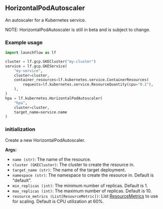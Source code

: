## HorizontalPodAutoscaler

An autoscaler for a Kubernetes service.

NOTE: HorizontalPodAutoscaler is still in beta and is subject to change.

### Example usage

```python
import launchflow as lf

cluster = lf.gcp.GKECluster("my-cluster")
service = lf.gcp.GKEService(
    "my-service",
    cluster=cluster,
    container_resources=lf.kubernetes.service.ContainerResources(
        requests=lf.kubernetes.service.ResourceQuantity(cpu="0.2"),
    ),
)
hpa = lf.kubernetes.HorizontalPodAutoscaler(
    "hpa",
    cluster=cluster,
    target_name=service.name
)
```

### initialization

Create a new HorizontalPodAutoscaler.

**Args:**
- `name (str)`: The name of the resource.
- `cluster (GKECluster)`: The cluster to create the resource in.
- `target_name (str)`: The name of the target deployment.
- `namespace (str)`: The namespace to create the resource in. Default is "default".
- `min_replicas (int)`: The minimum number of replicas. Default is 1.
- `max_replicas (int)`: The maximum number of replicas. Default is 10.
- `resource_metrics (List[ResourceMetric])`: List [ResourceMetrics](#resource-metric) to use for scaling. Default is CPU utilization at 60%.
